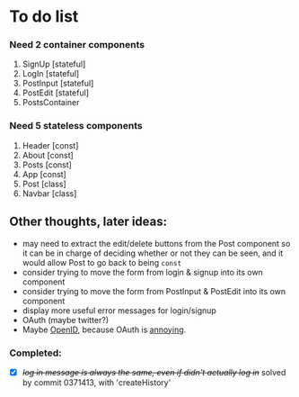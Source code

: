 # To do list

### Need 2 container components
1. SignUp [stateful]
2. LogIn [stateful]
3. PostInput [stateful]
4. PostEdit [stateful]
5. PostsContainer

### Need 5 stateless components
1. Header [const]
2. About [const]
3. Posts [const]
4. App [const]
5. Post [class]
6. Navbar [class]


## Other thoughts, later ideas:

* may need to extract the edit/delete buttons from the Post component so it can be in charge of deciding whether or not they can be seen, and it would allow Post to go back to being `const`
* consider trying to move the form from login & signup into its own component
* consider trying to move the form from PostInput & PostEdit into its own component
* display more useful error messages for login/signup
* OAuth (maybe twitter?)
* Maybe [OpenID](https://openid.net/connect/), because OAuth is [annoying](https://oauth.net/articles/authentication/).

### Completed:
* [X] ~~*log in message is always the same, even if didn't actually log in*~~ solved by commit 0371413, with 'createHistory'